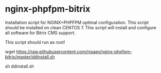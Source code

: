 # nginx-phpfpm-bitrix

Installation script for NGINX+PHPFPM optimal configuration.
This script should be installed on clean CENTOS 7.
This script will install and configure all software for Bitrix CMS support.

This script should run as root!

wget https://raw.githubusercontent.com/nisaev/nginx-phpfpm-bitrix/master/ddinstall.sh 

sh ddinstall.sh
